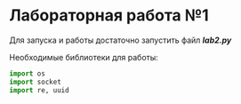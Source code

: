 # Лабораторная работа №1

Для запуска и работы достаточно запустить файл ***lab2.py***

Необходимые библиотеки для работы: 
```python
import os
import socket
import re, uuid
```
